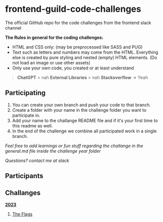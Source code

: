 # frontend-guild-code-challenges
The official GitHub repo for the code challenges from the frontend slack channel

**The Rules in general for the coding challenges:**
- HTML and CSS only: (may be preprocessed like SASS and PUG)
- Text such as letters and numbers may come from the HTML. Everything else is created by pure styling and nested (empty) HTML elements. (Do not load an image or use other assets)
- Only use your own code, you created or at least understand

> **ChatGPT** > nah
> **External Libraries** > nah
> **Stackoverflow** -> Yeah

## Participating
1. You can create your own branch and push your code to that branch.
2. Create a folder with your name in the challenge folder you want to participate in.
3. Add your name to the challange README file and if it's your first time to this readme as well.
4. In the end of the challenge we combine all participated work in a single branch.

*Feel free to add learnings or fun stuff regarding the challange in the general.md file inside the challenge year folder*


*Questions? contact me at slack*

## Participants

## Challanges
**[2023](./2023/general.md)**
01. [The Flags](./2023/january/the_flags/challenge.md)